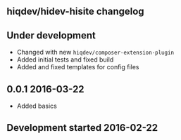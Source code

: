 hiqdev/hidev-hisite changelog
-----------------------------

## Under development

- Changed with new `hiqdev/composer-extension-plugin`
- Added initial tests and fixed build
- Added and fixed templates for config files

## 0.0.1 2016-03-22

- Added basics

## Development started 2016-02-22

